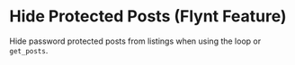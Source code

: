 # Hide Protected Posts (Flynt Feature)

Hide password protected posts from listings when using the loop or `get_posts`.
